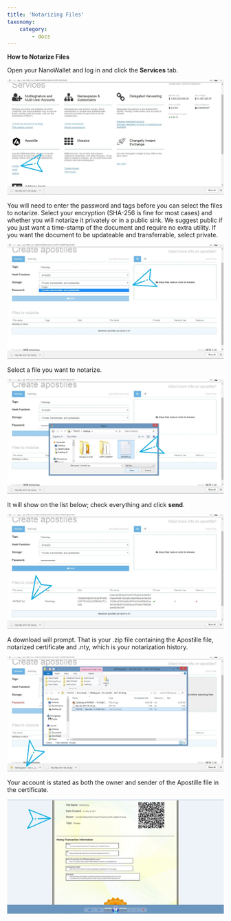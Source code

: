 ```yaml
---
title: 'Notarizing Files'
taxonomy:
    category:
        - docs
---
```


**How to Notarize Files**

Open your NanoWallet and log in and click the **Services** tab.

![](Apostille1.jpg)

You will need to enter the password and tags before you can select the files to notarize. Select your encryption (SHA-256 is fine for most cases) and whether you will notarize it privately or in a public sink. We suggest public if you just want a time-stamp of the document and require no extra utility. If you want the document to be updateable and transferrable, select private.

![](Apostille%20two.jpg)

Select a file you want to notarize.

![](Apostille2.jpg)

It will show on the list below; check everything and click **send**.

![](Apostille3.jpg)

A download will prompt. That is your .zip file containing the Apostille file, notarized certificate and .nty, which is your notarization history.

![](Apostille4.jpg)

Your account is stated as both the owner and sender of the Apostille file in the certificate.

![](Apostille5.jpg)